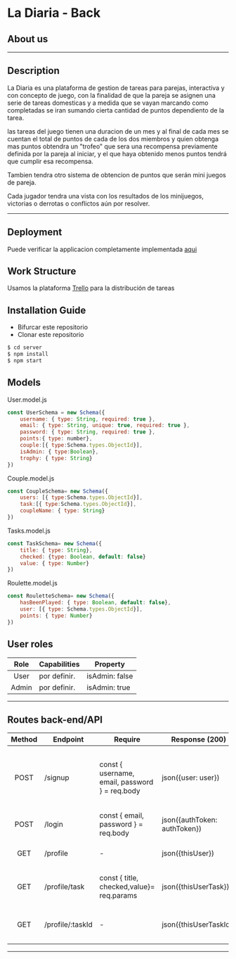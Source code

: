# La Diaria - Back
## About us
------------
## Description 
La Diaria es una plataforma de gestion de tareas para parejas, interactiva y con concepto de juego, con la finalidad de que la pareja se asignen  una serie de tareas domesticas
y a medida que se vayan marcando como completadas se
iran sumando cierta cantidad de puntos dependiento de 
la tarea.

las tareas del juego tienen una duracion de un mes y
al final de cada mes se cuentan el total de puntos de
cada de  los dos miembros y quien obtenga mas puntos obtendra
un "trofeo" que sera una recompensa previamente definida por la pareja al iniciar, y el que haya obtenido menos puntos tendrá que  cumplir esa recompensa.

Tambien tendra otro sistema de obtencion de puntos que serán 
mini juegos de pareja.

Cada jugador tendra una vista con los resultados de los minijuegos, victorias o derrotas o conflictos aún por resolver.

--------------
## Deployment 

Puede verificar la applicacion completamente implementada  [aqui]()

## Work Structure
Usamos la plataforma [Trello](https://trello.com/b/hpGY6UqD/ladiaria) para la distribución de tareas

## Installation Guide
- Bifurcar este repositorio
- Clonar este repositorio
````bash
$ cd server
$ npm install
$ npm start 
````
## Models
User.model.js
````js
const UserSchema = new Schema({
    username: { type: String, required: true },
    email: { type: String, unique: true, required: true },
    password: { type: String, required: true },
    points:{ type: number},
    couple:[{ type:Schema.types.ObjectId}],
    isAdmin: { type:Boolean},
    trophy: { type: String}
})
````

Couple.model.js
````js
const CoupleSchema= new Schema({
    users: [{ type:Schema.types.ObjectId}],
    task:[{ type:Schema.types.ObjectId}],
    coupleName: { type: String}
})
````
Tasks.model.js
````js
const TaskSchema= new Schema({
    title: { type: String},
    checked: {type: Boolean, default: false}
    value: { type: Number}
})
````
Roulette.model.js
````js
const RouletteSchema= new Schema({
    hasBeenPlayed: { type: Boolean, default: false},
    user: [{ type: Schema.types.ObjectId}],
    points: { type: Number}
})
````
## User roles
| Role  | Capabilities                                                                                                                               | Property       |
| :---: | ------------------------------------------------------------------------------------------------------------------------------------------ | -------------- |
| User  | por definir.                                                                       | isAdmin: false |
| Admin | por definir. | isAdmin: true  |
---
## Routes back-end/API
| Method | Endpoint                    | Require                                             | Response (200)                                                        | Action                                                                    |
| :----: | --------------------------- | --------------------------------------------------- |---------------------------------------------------------------------- | ------------------------------------------------------------------------- |
| POST   | /signup                     | const { username, email, password } = req.body      | json({user: user})                                                    | Registra al usuario en la base de datos y devuelve el usuario conectado.        |
| POST   | /login                      | const { email, password } = req.body                | json({authToken: authToken})                                          | logea al usuario ya registrado                                        |
 GET    | /profile                    | -                                                   | json({thisUser})                                                      | Devuelve el currentUser Object|
 GET    | /profile/task                    | const { title, checked,value}= req.params                                                   | json({thisUserTask})                                                      | Devuelve las tasks objects del currentUser
 GET    | /profile/:taskId                    | -                                                   | json({thisUserTaskId})                                                      | Devuelve una tarea especifica del usuario

---